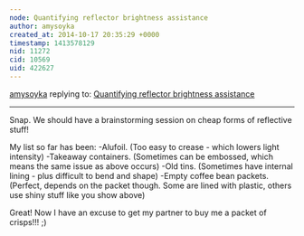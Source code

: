 ```yaml
---
node: Quantifying reflector brightness assistance
author: amysoyka
created_at: 2014-10-17 20:35:29 +0000
timestamp: 1413578129
nid: 11272
cid: 10569
uid: 422627
---
```




[amysoyka](../profile/amysoyka) replying to: [Quantifying reflector brightness assistance](../notes/warren/10-17-2014/quantifying-reflector-brightness-assistance)

----
Snap. We should have a brainstorming session on cheap forms of reflective stuff!

My list so far has been:
-Alufoil. (Too easy to crease - which lowers light intensity)
-Takeaway containers. (Sometimes can be embossed, which means the same issue as above occurs)
-Old tins. (Sometimes have internal lining - plus difficult to bend and shape)
-Empty coffee bean packets. (Perfect, depends on the packet though. Some are lined with plastic, others use shiny stuff like you show above)

Great! Now I have an excuse to get my partner to buy me a packet of crisps!!! ;)